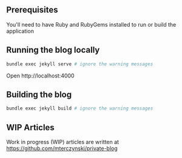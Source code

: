 ## Prerequisites

You'll need to have Ruby and RubyGems installed to run or build the application

## Running the blog locally

```bash
bundle exec jekyll serve # ignore the warning messages
```

Open http://localhost:4000

## Building the blog

```bash
bundle exec jekyll build # ignore the warning messages
```

## WIP Articles

Work in progress (WIP) articles are written at https://github.com/mterczynski/private-blog
